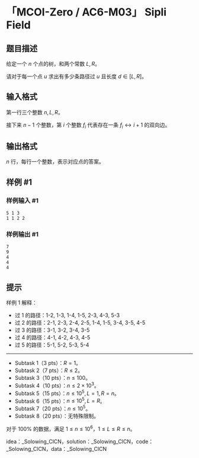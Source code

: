 # 「MCOI-Zero / AC6-M03」 Sipli Field

## 题目描述

给定一个 $n$ 个点的树，和两个常数 $L,R$。

请对于每一个点 $u$ 求出有多少条路径过 $u$ 且长度 $d\in [L,R]$。

## 输入格式

第一行三个整数 $n,L,R$。

接下来 $n-1$ 个整数，第 $i$ 个整数 $f_i$ 代表存在一条 $f_i\leftrightarrow i+1$ 的双向边。

## 输出格式

$n$ 行，每行一个整数，表示对应点的答案。

## 样例 #1

### 样例输入 #1
```
5 1 3
1 1 2 2
```

### 样例输出 #1

```
7
9
4
4
4
```

## 提示

样例 1 解释：

- 过 1 的路径：1-2, 1-3, 1-4, 1-5, 2-3, 4-3, 5-3
- 过 2 的路径：2-1, 2-3, 2-4, 2-5, 1-4, 1-5, 3-4, 3-5, 4-5
- 过 3 的路径：3-1, 3-2, 3-4, 3-5
- 过 4 的路径：4-1, 4-2, 4-3, 4-5
- 过 5 的路径：5-1, 5-2, 5-3, 5-4

---

- Subtask 1（3 pts）：$R=1$。
- Subtask 2（7 pts）：$R\leq 2$。
- Subtask 3（10 pts）：$n\leq 100$。
- Subtask 4（10 pts）：$n\leq 2\times 10^3$。
- Subtask 5（15 pts）：$n\leq 10^5,L=1,R=n$。
- Subtask 6（15 pts）：$n\leq 10^5,L=R$。
- Subtask 7（20 pts）：$n\leq 10^5$。
- Subtask 8（20 pts）：无特殊限制。

对于 $100\%$ 的数据，满足 $1\leq n\leq 10^6$，$1\leq L\leq R\leq n$。

idea：\_Solowing\_ClCN，solution：\_Solowing\_ClCN，code：\_Solowing\_ClCN，data：\_Solowing\_ClCN
